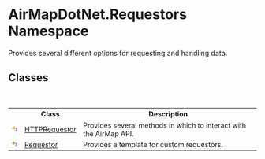 # AirMapDotNet.Requestors Namespace
 

Provides several different options for requesting and handling data.


## Classes
&nbsp;<table><tr><th></th><th>Class</th><th>Description</th></tr><tr><td>![Public class](media/pubclass.gif "Public class")</td><td><a href="T_AirMapDotNet_Requestors_HTTPRequestor">HTTPRequestor</a></td><td>
Provides several methods in which to interact with the AirMap API.</td></tr><tr><td>![Public class](media/pubclass.gif "Public class")</td><td><a href="T_AirMapDotNet_Requestors_Requestor">Requestor</a></td><td>
Provides a template for custom requestors.</td></tr></table>&nbsp;
